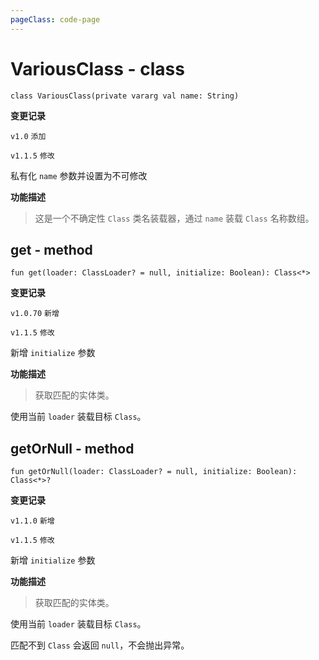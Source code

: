 ```yaml
---
pageClass: code-page
---
```


# VariousClass <span class="symbol">- class</span>

```kotlin:no-line-numbers
class VariousClass(private vararg val name: String)
```

**变更记录**

`v1.0` `添加`

`v1.1.5` `修改`

私有化 `name` 参数并设置为不可修改

**功能描述**

> 这是一个不确定性 `Class` 类名装载器，通过 `name` 装载 `Class` 名称数组。

## get <span class="symbol">- method</span>

```kotlin:no-line-numbers
fun get(loader: ClassLoader? = null, initialize: Boolean): Class<*>
```

**变更记录**

`v1.0.70` `新增`

`v1.1.5` `修改`

新增 `initialize` 参数

**功能描述**

> 获取匹配的实体类。

使用当前 `loader` 装载目标 `Class`。

## getOrNull <span class="symbol">- method</span>

```kotlin:no-line-numbers
fun getOrNull(loader: ClassLoader? = null, initialize: Boolean): Class<*>?
```

**变更记录**

`v1.1.0` `新增`

`v1.1.5` `修改`

新增 `initialize` 参数

**功能描述**

> 获取匹配的实体类。

使用当前 `loader` 装载目标 `Class`。

匹配不到 `Class` 会返回 `null`，不会抛出异常。